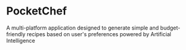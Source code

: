 # PocketChef
A multi-platform application designed to generate simple and budget-friendly recipes based on user's preferences powered by Artificial Intelligence
